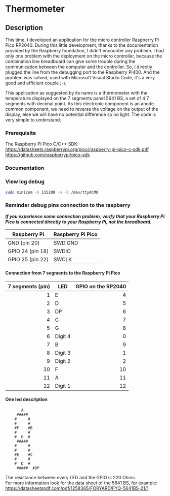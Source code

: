 # Thermometer

## Description

This time, I developed an application for the micro controller Raspberry Pi Pico RP2040.  During this little development, thanks to the documentation provided by the Raspberry foundation, I didn't encounter any problem.  I  had only one problem with the deployment on the micro controller, because the combination line breadboard can give some trouble during the communication between the computer and the controller. So, I directly plugged the line from the debugging port to the Raspberry  Pi400.  And the problem was solved, used with Microsoft Visual Studio Code, it's a very good and efficient couple ;-).

This application as suggested by its name is a thermometer with the temperature displayed on the 7 segments panel 5641 BS, a set of 4 7 segments with decimal point. As this electronic component is an anode common component, we need to reverse the voltage on the output of the display, else we will have no potential difference so no light.  The code is very simple to understand.

### Prerequisite

The Raspberry PI Pico C/C++ SDK:  
<https://datasheets.raspberrypi.org/pico/raspberry-pi-pico-c-sdk.pdf>  
<https://github.com/raspberrypi/pico-sdk>

### Documentation

### View log debug

```bash
sudo minicom -b 115200 -o -D /dev/ttyACM0
```

### Reminder debug pins connection to the raspberry

***If you experience some connection problem, verify that your Raspberry Pi Pico is connected directly to your Raspberry Pi, not the breadboard.***

| Raspberry Pi     | Raspberry Pi Pico |
|------------------|-------------------|
| GND (pin 20)     | SWD GND           |
| GPIO 24 (pin 18) | SWDIO             |
| GPIO 25 (pin 22) | SWCLK             |

#### Connection from 7 segments to the Raspberry Pi Pico

| 7 segments (pin) | LED      | GPIO on the RP2040 |
|-----------------:|----------|-------------------:|
|   1              |  E       |  4                 |
|   2              |  D       |  5                 |
|   3              |  DP      |  6                 |
|   4              |  C       |  7                 |
|   5              |  G       |  8                 |
|   6              |  Digit 4 |  0                 |
|   7              |  B       |  9                 |
|   8              |  Digit 3 |  1                 |
|   9              |  Digit 2 |  2                 |
|  10              |  F       | 10                 |
|  11              |  A       | 11                 |
|  12              |  Digit 1 | 12                 |

#### One led description

```led
       A
     #####
    #     #
    #     #
    #F    #B
    #     #
    #  G  #
     #####
    #     #
    #     #
    #E    #C
    #     #
    #  D  #
     #####  #DP
```

The resistance between every LED and the GPIO is 220 Ohms.  
For more information look for the data sheet of the 5641 BS, for example:  
<https://datasheetspdf.com/pdf/1258365/FORYARD/FYQ-5641BS-21/1>
